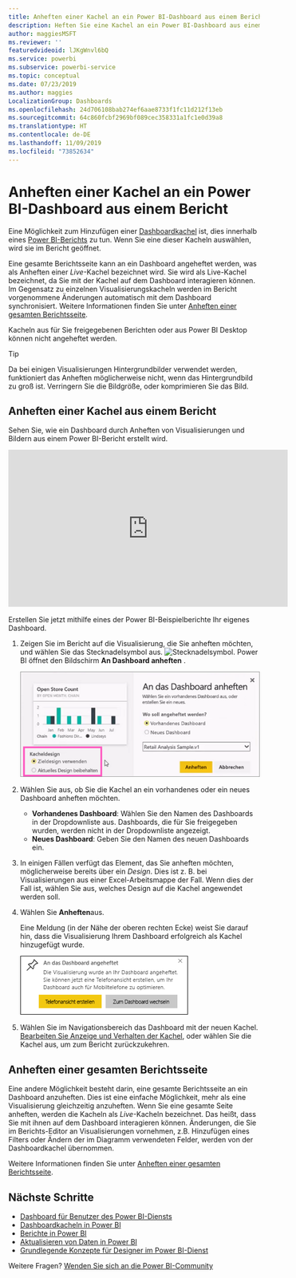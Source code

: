 ```yaml
---
title: Anheften einer Kachel an ein Power BI-Dashboard aus einem Bericht
description: Heften Sie eine Kachel an ein Power BI-Dashboard aus einem Bericht an.
author: maggiesMSFT
ms.reviewer: ''
featuredvideoid: lJKgWnvl6bQ
ms.service: powerbi
ms.subservice: powerbi-service
ms.topic: conceptual
ms.date: 07/23/2019
ms.author: maggies
LocalizationGroup: Dashboards
ms.openlocfilehash: 24d706108bab274ef6aae8733f1fc11d212f13eb
ms.sourcegitcommit: 64c860fcbf2969bf089cec358331a1fc1e0d39a8
ms.translationtype: HT
ms.contentlocale: de-DE
ms.lasthandoff: 11/09/2019
ms.locfileid: "73852634"
---
```

# <a name="pin-a-tile-to-a-power-bi-dashboard-from-a-report"></a>Anheften einer Kachel an ein Power BI-Dashboard aus einem Bericht

Eine Möglichkeit zum Hinzufügen einer [Dashboardkachel](consumer/end-user-tiles.md) ist, dies innerhalb eines [Power BI-Berichts](consumer/end-user-reports.md) zu tun. Wenn Sie eine dieser Kacheln auswählen, wird sie im Bericht geöffnet.

Eine gesamte Berichtsseite kann an ein Dashboard angeheftet werden, was als Anheften einer *Live*-Kachel bezeichnet wird. Sie wird als Live-Kachel bezeichnet, da Sie mit der Kachel auf dem Dashboard interagieren können. Im Gegensatz zu einzelnen Visualisierungskacheln werden im Bericht vorgenommene Änderungen automatisch mit dem Dashboard synchronisiert. Weitere Informationen finden Sie unter [Anheften einer gesamten Berichtsseite](#pin-an-entire-report-page).

Kacheln aus für Sie freigegebenen Berichten oder aus Power BI Desktop können nicht angeheftet werden. 

> [!TIP]
> Da bei einigen Visualisierungen Hintergrundbilder verwendet werden, funktioniert das Anheften möglicherweise nicht, wenn das Hintergrundbild zu groß ist. Verringern Sie die Bildgröße, oder komprimieren Sie das Bild.  
> 
> 

## <a name="pin-a-tile-from-a-report"></a>Anheften einer Kachel aus einem Bericht
Sehen Sie, wie ein Dashboard durch Anheften von Visualisierungen und Bildern aus einem Power BI-Bericht erstellt wird.
    

<iframe width="560" height="315" src="https://www.youtube.com/embed/lJKgWnvl6bQ" frameborder="0" allowfullscreen></iframe>

Erstellen Sie jetzt mithilfe eines der Power BI-Beispielberichte Ihr eigenes Dashboard.

1. Zeigen Sie im Bericht auf die Visualisierung, die Sie anheften möchten, und wählen Sie das Stecknadelsymbol aus. ![Stecknadelsymbol](media/service-dashboard-pin-tile-from-report/pbi_pintile_small.png). Power BI öffnet den Bildschirm **An Dashboard anheften** .
   
     ![Fenster „An das Dashboard anheften“](media/service-dashboard-pin-tile-from-report/pbi_themes2.png)
2. Wählen Sie aus, ob Sie die Kachel an ein vorhandenes oder ein neues Dashboard anheften möchten.
   
   * **Vorhandenes Dashboard**: Wählen Sie den Namen des Dashboards in der Dropdownliste aus. Dashboards, die für Sie freigegeben wurden, werden nicht in der Dropdownliste angezeigt.
   * **Neues Dashboard**: Geben Sie den Namen des neuen Dashboards ein.
3. In einigen Fällen verfügt das Element, das Sie anheften möchten, möglicherweise bereits über ein *Design*. Dies ist z. B. bei Visualisierungen aus einer Excel-Arbeitsmappe der Fall. Wenn dies der Fall ist, wählen Sie aus, welches Design auf die Kachel angewendet werden soll.
4. Wählen Sie **Anheften**aus.
   
   Eine Meldung (in der Nähe der oberen rechten Ecke) weist Sie darauf hin, dass die Visualisierung Ihrem Dashboard erfolgreich als Kachel hinzugefügt wurde.
   
   ![Erfolgsmeldung](media/service-dashboard-pin-tile-from-report/pinsuccess.png)
5. Wählen Sie im Navigationsbereich das Dashboard mit der neuen Kachel. [Bearbeiten Sie Anzeige und Verhalten der Kachel](service-dashboard-edit-tile.md), oder wählen Sie die Kachel aus, um zum Bericht zurückzukehren.

## <a name="pin-an-entire-report-page"></a>Anheften einer gesamten Berichtsseite
Eine andere Möglichkeit besteht darin, eine gesamte Berichtsseite an ein Dashboard anzuheften. Dies ist eine einfache Möglichkeit, mehr als eine Visualisierung gleichzeitig anzuheften. Wenn Sie eine gesamte Seite anheften, werden die Kacheln als *Live*-Kacheln bezeichnet. Das heißt, dass Sie mit ihnen auf dem Dashboard interagieren können. Änderungen, die Sie im Berichts-Editor an Visualisierungen vornehmen, z.B. Hinzufügen eines Filters oder Ändern der im Diagramm verwendeten Felder, werden von der Dashboardkachel übernommen.  

Weitere Informationen finden Sie unter [Anheften einer gesamten Berichtsseite](service-dashboard-pin-live-tile-from-report.md).

## <a name="next-steps"></a>Nächste Schritte
- [Dashboard für Benutzer des Power BI-Diensts](consumer/end-user-dashboards.md)
- [Dashboardkacheln in Power BI](consumer/end-user-tiles.md)
- [Berichte in Power BI](consumer/end-user-reports.md)
- [Aktualisieren von Daten in Power BI](refresh-data.md)
- [Grundlegende Konzepte für Designer im Power BI-Dienst](service-basic-concepts.md)

Weitere Fragen? [Wenden Sie sich an die Power BI-Community](https://community.powerbi.com/)

